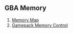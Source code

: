 ## GBA Memory

1. [Memory Map](https://goiabada.github.io/docs/sections/memory/map)
2. [Gamepack Memory Control](https://goiabada.github.io/docs/sections/memory/gamepak)